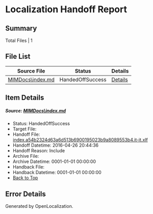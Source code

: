 # <a name='report-top'></a> Localization Handoff Report

## Summary
 Total Files | 1

## File List
 Source File | Status | Details 
 ----------- | ------ | ------- 
 [MIMDocs\index.md](https://github.com/Microsoft/MIMDocs-pr/blob/74086a32a5682b1245736edd5f949d5b203aab71/MIMDocs/index.md) | HandedOffSuccess | [Details](#cd44e8ee2ee8dc74c05194130a414b1d9fdc711a81)

## Item Details
##### <a name='cd44e8ee2ee8dc74c05194130a414b1d9fdc711a81'></a> Source: [MIMDocs\index.md](https://github.com/Microsoft/MIMDocs-pr/blob/74086a32a5682b1245736edd5f949d5b203aab71/MIMDocs/index.md)
* Status: HandedOffSuccess
* Target File: 
* Handoff File: [index.a54b2324d63a6d513b6900195023b9a8089553b4.it-it.xlf](https://github.com/Microsoft/EM.handoff/blob/d53f7e2b747d8ce1523948ee137a0418e3787541/ol-handoff/Microsoft/MIMDocs-pr.it-it/master/index.a54b2324d63a6d513b6900195023b9a8089553b4.it-it.xlf)
* Handoff Datetime: 2016-04-26 20:44:36
* Handoff Reason: Include
* Archive File: 
* Archive Datetime: 0001-01-01 00:00:00
* Handback File: 
* Handback Datetime: 0001-01-01 00:00:00
* [Back to Top](#report-top)


## Error Details

Generated by OpenLocalization.
